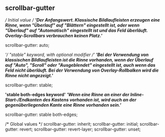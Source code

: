 ## scrollbar-gutter

**/* Initial value */**
***'Der Anfangswert. Klassische Bildlaufleisten erzeugen eine Rinne, wenn "Überlauf" auf "Blättern" eingestellt ist, oder wenn "Überlauf" auf "Automatisch" eingestellt ist und das Feld überläuft. Overlay-Scrollbars verbrauchen keinen Platz.'***

scrollbar-gutter: auto; 

**'/* "stable" keyword, with optional modifier */'**
***'Bei der Verwendung von klassischen Bildlaufleisten ist die Rinne vorhanden, wenn der Überlauf auf "Auto", "Scroll" oder "Ausgeblendet" eingestellt ist, auch wenn das Feld nicht überläuft. Bei der Verwendung von Overlay-Rollbalken wird die Rinne nicht angezeigt.'***

scrollbar-gutter: stable;

**'stable both-edges keyword'**
***'Wenn eine Rinne an einer der Inline-Start-/Endkanten des Kastens vorhanden ist, wird auch an der gegenüberliegenden Kante eine Rinne vorhanden sein.'***

scrollbar-gutter: stable both-edges;


/* Global values */
scrollbar-gutter: inherit;
scrollbar-gutter: initial;
scrollbar-gutter: revert;
scrollbar-gutter: revert-layer;
scrollbar-gutter: unset;